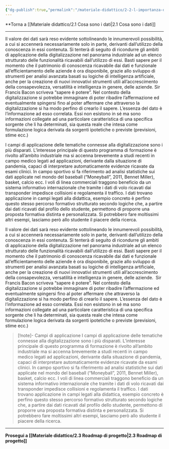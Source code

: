 ```yaml
---
{"dg-publish":true,"permalink":"/materiale-didattico/2-2-l-importanza-dei-dati/"}
---
```



**Torna a [[Materiale didattico/2.1 Cosa sono i dati\|2.1 Cosa sono i dati]]

---
Il valore dei dati sarà reso evidente sottolineando le innumerevoli possibilità, a cui si accennerà necessariamente solo in parte, derivanti dall’utilizzo della conoscenza in essi contenuta. Si tenterà di seguito di ricondurre gli ambiti di applicazione della digitalizzazione nel panorama industriale ad un elenco strutturato delle funzionalità ricavabili dall’utilizzo di essi. Basti sapere per il momento che il patrimonio di conoscenza ricavabile dai dati e funzionale all’efficientamento delle aziende è ora disponibile, grazie allo sviluppo di strumenti per analisi avanzata basati su logiche di intelligenza artificiale, anche per la creazione di nuovi innovativi strumenti utili all’accrescimento della consapevolezza, versatilità e intelligenza in genere, delle aziende. Sir Francis Bacon scriveva “sapere è potere”. Nel contesto della digitalizzazione si potrebbe immaginare di poter ribadire l’affermazione ed eventualmente spingersi fino al poter affermare che attraverso la digitalizzazione si ha modo perfino di crearlo il sapere. L’essenza del dato è l’informazione ad esso correlata. Essi non esistono in sé ma sono informazioni collegate ad una particolare caratteristica di una specifica sorgente che li ha determinati, sia questa reale che intesa come formulazione logica derivata da sorgenti ipotetiche o previste (previsioni, stime ecc.)

I campi di applicazione delle tematiche connesse alla digitalizzazione sono i più disparati. L’interesse principale di questo programma di formazione è rivolto all’ambito industriale ma si accenna brevemente a studi recenti in campo medico legati ad applicazioni, derivante dalla situazione di pandemia, capaci di interpretare automaticamente evidenze ricavate da esami clinici. In campo sportivo si fa riferimento ad analisi statistiche sui dati applicate nel mondo del baseball (“Moneyball”, 2011, Bennet Miller), basket, calcio ecc. I voli di linea commerciali traggono beneficio da un sistema informativo internazionale che tramite i dati di volo ricavati dai transponder impedisce collisioni e regolamenta il traffico. I dati trovano applicazione in campi legati alla didattica, esempio concreto è perfino questo stesso percorso formativo strutturato secondo logiche che, a partire dai dati ricavati dal profilo dello studente, permettono di proporre una proposta formativa distinta e personalizzata. Si potrebbero fare moltissimi altri esempi, lasciamo però allo studente il piacere della ricerca.

 Il valore dei dati sarà reso evidente sottolineando le innumerevoli possibilità, a cui si accennerà necessariamente solo in parte, derivanti dall’utilizzo della conoscenza in essi contenuta. Si tenterà di seguito di ricondurre gli ambiti di applicazione della digitalizzazione nel panorama industriale ad un elenco strutturato delle funzionalità ricavabili dall’utilizzo di essi. Basti sapere per il momento che il patrimonio di conoscenza ricavabile dai dati e funzionale all’efficientamento delle aziende è ora disponibile, grazie allo sviluppo di strumenti per analisi avanzata basati su logiche di intelligenza artificiale, anche per la creazione di nuovi innovativi strumenti utili all’accrescimento della consapevolezza, versatilità e intelligenza in genere, delle aziende.  Sir Francis Bacon scriveva “sapere è potere”. Nel contesto della digitalizzazione si potrebbe immaginare di poter ribadire l’affermazione ed eventualmente spingersi fino al poter affermare che attraverso la digitalizzazione si ha modo perfino di crearlo il sapere. L’essenza del dato è l’informazione ad esso correlata. Essi non esistono in sé ma sono informazioni collegate ad una particolare caratteristica di una specifica sorgente che li ha determinati, sia questa reale che intesa come formulazione logica derivata da sorgenti ipotetiche o previste (previsioni, stime ecc.)

>[!note]- Campi di applicazione
>I campi di applicazione delle tematiche connesse alla digitalizzazione sono i più disparati. L’interesse principale di questo programma di formazione è rivolto all’ambito industriale ma si accenna brevemente a studi recenti in campo medico legati ad applicazioni, derivante dalla situazione di pandemia, capaci di interpretare automaticamente evidenze ricavate da esami clinici. In campo sportivo si fa riferimento ad analisi statistiche sui dati applicate nel mondo del baseball (“Moneyball”, 2011, Bennet Miller), basket, calcio ecc. I voli di linea commerciali traggono beneficio da un sistema informativo internazionale che tramite i dati di volo ricavati dai transponder impedisce collisioni e regolamenta il traffico. I dati trovano applicazione in campi legati alla didattica, esempio concreto è perfino questo stesso percorso formativo strutturato secondo logiche che, a partire dai dati ricavati dal profilo dello studente, permettono di proporre una proposta formativa distinta e personalizzata. Si potrebbero fare moltissimi altri esempi, lasciamo però allo studente il piacere della ricerca.

---

**Prosegui a [[Materiale didattico/2.3 Roadmap di progetto\|2.3 Roadmap di progetto]]**
